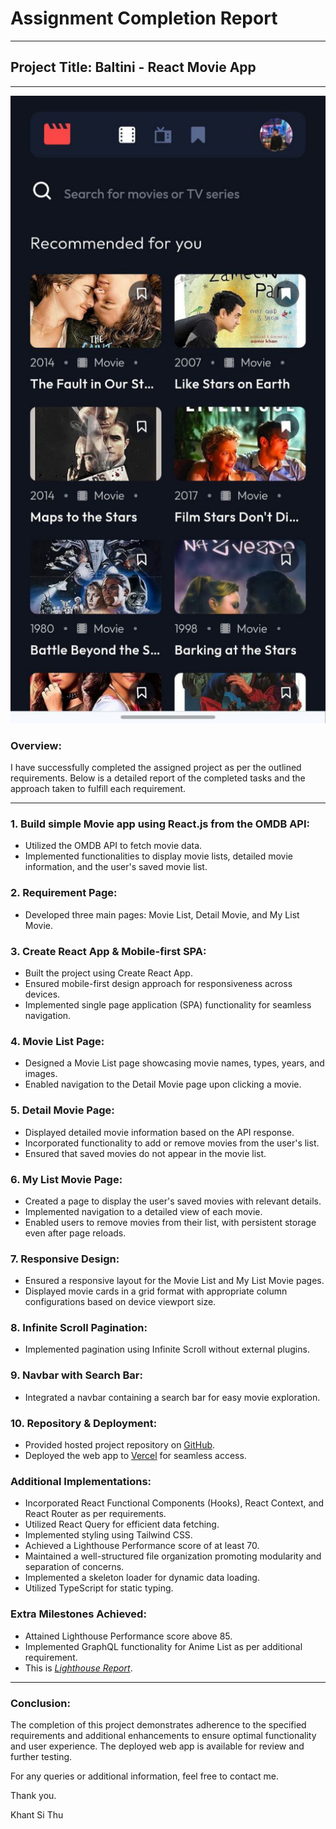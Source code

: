 
# Assignment Completion Report

---

## Project Title: Baltini - React Movie App

---

![image](https://github.com/khantsithu1998/baltini_movies_app/blob/main/src/markdown-images/mobile-view.jpg)

### Overview:
I have successfully completed the assigned project as per the outlined requirements. Below is a detailed report of the completed tasks and the approach taken to fulfill each requirement.

---

### 1. Build simple Movie app using React.js from the OMDB API:
- Utilized the OMDB API to fetch movie data.
- Implemented functionalities to display movie lists, detailed movie information, and the user's saved movie list.

### 2. Requirement Page:
- Developed three main pages: Movie List, Detail Movie, and My List Movie.

### 3. Create React App & Mobile-first SPA:
- Built the project using Create React App.
- Ensured mobile-first design approach for responsiveness across devices.
- Implemented single page application (SPA) functionality for seamless navigation.

### 4. Movie List Page:
- Designed a Movie List page showcasing movie names, types, years, and images.
- Enabled navigation to the Detail Movie page upon clicking a movie.

### 5. Detail Movie Page:
- Displayed detailed movie information based on the API response.
- Incorporated functionality to add or remove movies from the user's list.
- Ensured that saved movies do not appear in the movie list.

### 6. My List Movie Page:
- Created a page to display the user's saved movies with relevant details.
- Implemented navigation to a detailed view of each movie.
- Enabled users to remove movies from their list, with persistent storage even after page reloads.

### 7. Responsive Design:
- Ensured a responsive layout for the Movie List and My List Movie pages.
- Displayed movie cards in a grid format with appropriate column configurations based on device viewport size.

### 8. Infinite Scroll Pagination:
- Implemented pagination using Infinite Scroll without external plugins.

### 9. Navbar with Search Bar:
- Integrated a navbar containing a search bar for easy movie exploration.

### 10. Repository & Deployment:
- Provided hosted project repository on [GitHub](https://github.com/khantsithu1998/baltini_movies_app).
- Deployed the web app to [Vercel](https://baltini-movies-app.vercel.app/) for seamless access.

### Additional Implementations:
- Incorporated React Functional Components (Hooks), React Context, and React Router as per requirements.
- Utilized React Query for efficient data fetching.
- Implemented styling using Tailwind CSS.
- Achieved a Lighthouse Performance score of at least 70.
- Maintained a well-structured file organization promoting modularity and separation of concerns.
- Implemented a skeleton loader for dynamic data loading.
- Utilized TypeScript for static typing.

### Extra Milestones Achieved:
- Attained Lighthouse Performance score above 85.
- Implemented GraphQL functionality for Anime List as per additional requirement.
- This is *[Lighthouse Report](https://www.webpagetest.org/result/240419_AiDcG1_DY1/)*.
---

### Conclusion:
The completion of this project demonstrates adherence to the specified requirements and additional enhancements to ensure optimal functionality and user experience. The deployed web app is available for review and further testing.

For any queries or additional information, feel free to contact me.

Thank you.

Khant Si Thu
